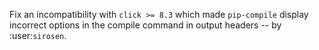 Fix an incompatibility with ``click >= 8.3`` which made ``pip-compile`` display incorrect
options in the compile command in output headers -- by :user:`sirosen`.
